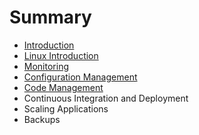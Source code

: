 # Summary

* [Introduction](README.md)
* [Linux Introduction](chapter1.md)
* [Monitoring](chapter2.md)
* [Configuration Management](chapter3.md)
* [Code Management](chapter4.md)
* Continuous Integration and Deployment
* Scaling Applications
* Backups

